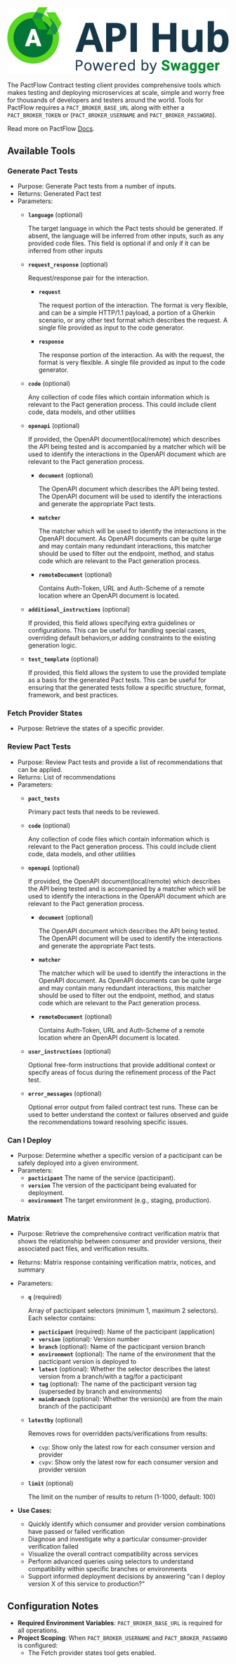 ![api-hub.png](./images/embedded/api-hub.png)

The PactFlow Contract testing client provides comprehensive tools which makes testing and deploying microservices at scale, simple and worry free for thousands of developers and testers around the world. Tools for PactFlow requires a `PACT_BROKER_BASE_URL` along with either a `PACT_BROKER_TOKEN` or (`PACT_BROKER_USERNAME` and `PACT_BROKER_PASSWORD`).

Read more on PactFlow [Docs](https://docs.pactflow.io/).

## Available Tools

### Generate Pact Tests

- Purpose: Generate Pact tests from a number of inputs.
- Returns: Generated Pact test
- Parameters:
  - **`language`** (optional)

    The target language in which the Pact tests should be generated. If absent, the language will be inferred from other inputs, such as any provided code files. This field is optional if and only if it can be inferred from other inputs
  - **`request_response`** (optional)

    Request/response pair for the interaction.
    - **`request`**

      The request portion of the interaction. The format is very flexible, and can be a simple HTTP/1.1 payload, a portion of a Gherkin scenario, or any other text format which describes the request. A single file provided as input to the code generator.
    - **`response`**

      The response portion of the interaction. As with the request, the format is very flexible. A single file provided as input to the code generator.
  - **`code`** (optional)

    Any collection of code files which contain information which is relevant to the Pact generation process. This could include client code, data models, and other utilities
  - **`openapi`** (optional)

    If provided, the OpenAPI document(local/remote) which describes the API being tested and is accompanied by a matcher which will be used to identify the interactions in the OpenAPI document which are relevant to the Pact generation process.
    - **`document`** (optional)

      The OpenAPI document which describes the API being tested. The OpenAPI document will be used to identify the interactions and generate the appropriate Pact tests.
    - **`matcher`**

      The matcher which will be used to identify the interactions in the OpenAPI document. As OpenAPI documents can be quite large and may contain many redundant interactions, this matcher should be used to filter out the endpoint, method, and status code which are relevant to the Pact generation process.
    - **`remoteDocument`** (optional)

      Contains Auth-Token, URL and Auth-Scheme of a remote location where an OpenAPI document is located.
  - **`additional_instructions`** (optional)

    If provided, this field allows specifying extra guidelines or configurations. This can be useful for handling special cases, overriding default behaviors,or adding constraints to the existing generation logic.
  - **`test_template`** (optional)

    If provided, this field allows the system to use the provided template as a basis for the generated Pact tests. This can be useful for ensuring that the generated tests follow a specific structure, format, framework, and best practices.

### Fetch Provider States

- Purpose: Retrieve the states of a specific provider.

### Review Pact Tests

- Purpose: Review Pact tests and provide a list of recommendations that can be applied.
- Returns: List of recommendations
- Parameters:
  - **`pact_tests`**

    Primary pact tests that needs to be reviewed.
  - **`code`** (optional)

    Any collection of code files which contain information which is relevant to the Pact generation process. This could include client code, data models, and other utilities
  - **`openapi`** (optional)

    If provided, the OpenAPI document(local/remote) which describes the API being tested and is accompanied by a matcher which will be used to identify the interactions in the OpenAPI document which are relevant to the Pact generation process.
    - **`document`** (optional)

      The OpenAPI document which describes the API being tested. The OpenAPI document will be used to identify the interactions and generate the appropriate Pact tests.
    - **`matcher`**

      The matcher which will be used to identify the interactions in the OpenAPI document. As OpenAPI documents can be quite large and may contain many redundant interactions, this matcher should be used to filter out the endpoint, method, and status code which are relevant to the Pact generation process.
    - **`remoteDocument`** (optional)

      Contains Auth-Token, URL and Auth-Scheme of a remote location where an OpenAPI document is located.
  - **`user_instructions`** (optional)

    Optional free-form instructions that provide additional context or specify areas of focus during the refinement process of the Pact test.
  - **`error_messages`** (optional)

    Optional error output from failed contract test runs. These can be used to better understand the context or failures observed and guide the recommendations toward resolving specific issues.

### Can I Deploy

- Purpose: Determine whether a specific version of a pacticipant can be safely deployed into a given environment.
- Parameters:
  - **`pacticipant`**
  The name of the service (pacticipant).
  - **`version`**
  The version of the pacticipant being evaluated for deployment.
  - **`environment`**
  The target environment (e.g., staging, production).

### Matrix

- Purpose: Retrieve the comprehensive contract verification matrix that shows the relationship between consumer and provider versions, their associated pact files, and verification results.
- Returns: Matrix response containing verification matrix, notices, and summary
- Parameters:
  - **`q`** (required)

    Array of pacticipant selectors (minimum 1, maximum 2 selectors). Each selector contains:
    - **`pacticipant`** (required): Name of the pacticipant (application)
    - **`version`** (optional): Version number
    - **`branch`** (optional): Name of the pacticipant version branch
    - **`environment`** (optional): The name of the environment that the pacticipant version is deployed to
    - **`latest`** (optional): Whether the selector describes the latest version from a branch/with a tag/for a pacticipant
    - **`tag`** (optional): The name of the pacticipant version tag (superseded by branch and environments)
    - **`mainBranch`** (optional): Whether the version(s) are from the main branch of the pacticipant
  - **`latestby`** (optional)

    Removes rows for overridden pacts/verifications from results:
    - `cvp`: Show only the latest row for each consumer version and provider
    - `cvpv`: Show only the latest row for each consumer version and provider version
  - **`limit`** (optional)

    The limit on the number of results to return (1-1000, default: 100)

- **Use Cases:**
  - Quickly identify which consumer and provider version combinations have passed or failed verification
  - Diagnose and investigate why a particular consumer-provider verification failed
  - Visualize the overall contract compatibility across services
  - Perform advanced queries using selectors to understand compatibility within specific branches or environments
  - Support informed deployment decisions by answering "can I deploy version X of this service to production?"

## Configuration Notes

- **Required Environment Variables**: `PACT_BROKER_BASE_URL` is required for all operations.
- **Project Scoping**: When `PACT_BROKER_USERNAME` and `PACT_BROKER_PASSWORD` is configured:
  - The Fetch provider states tool gets enabled.
